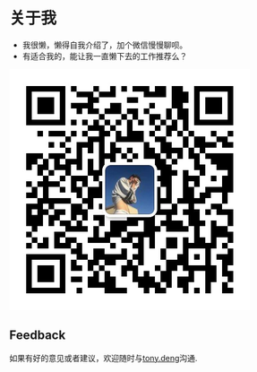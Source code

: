 # 关于我

* 我很懒，懒得自我介绍了，加个微信慢慢聊呗。
* 有适合我的，能让我一直懒下去的工作推荐么？

![contact](../images/contact/weixin.jpg)

## Feedback

如果有好的意见或者建议，欢迎随时与[tony.deng][mail]沟通.

 [mail]: mailto:dz_005@163.com
